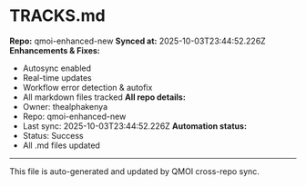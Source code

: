 # TRACKS.md

**Repo:** qmoi-enhanced-new
**Synced at:** 2025-10-03T23:44:52.226Z
**Enhancements & Fixes:**
- Autosync enabled
- Real-time updates
- Workflow error detection & autofix
- All markdown files tracked
**All repo details:**
- Owner: thealphakenya
- Repo: qmoi-enhanced-new
- Last sync: 2025-10-03T23:44:52.226Z
**Automation status:**
- Status: Success
- All .md files updated
---
This file is auto-generated and updated by QMOI cross-repo sync.

